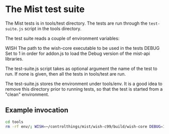 # The Mist test suite

The Mist tests is in tools/test directory. The tests are run through the
`test-suite.js` script in the tools directory.

The test suite reads a couple of environment variables:

WISH    The path to the wish-core executable to be used in the tests
DEBUG   Set to 1 in order for addon.js to load the Debug version of the
mist-api libraries.

The test-suite.js script takes as optional argument the name of the test
to run. If none is given, then all the tests in tools/test are run.

The test-suite.js stores the environment under tools/env. It is a good
idea to remove this directory prior to running tests, so that the test
is started from a "clean" environment.

## Example invocation

```sh
cd tools
rm -rf env/; WISH=~/controlthings/mist/wish-c99/build/wish-core DEBUG=1 node test-suite.js test/mist-model-from-json.js
```
